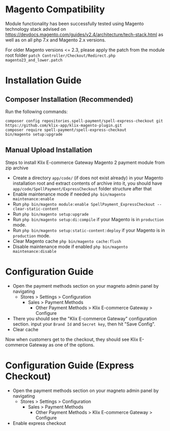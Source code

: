 # Magento Compatibility

Module functionality has been successfully tested using Magento technology stack advised on https://devdocs.magento.com/guides/v2.4/architecture/tech-stack.html as well as on all php 7.x and Magento 2.x versions.

For older Magento versions <= 2.3, please apply the patch from the module root folder `patch Controller/Checkout/Redirect.php magento23_and_lower.patch`

# Installation Guide

## Composer Installation (Recommended)

Run the following commands:

```
composer config repositories.spell-payment/spell-express-checkout git https://github.com/klix-app/klix-magento-plugin.git
composer require spell-payment/spell-express-checkout
bin/magento setup:upgrade
```

## Manual Upload Installation

Steps to install Klix E-commerce Gateway Magento 2 payment module from zip archive

- Create a directory `app/code/` (if does not exist already) in your Magento installation root and extract contents of archive into it, you should have `app/code/SpellPayment/ExpressCheckout` folder structure after that
- Enable maintenance mode if needed `php bin/magento maintenance:enable`
- Run `php bin/magento module:enable SpellPayment_ExpressCheckout --clear-static-content`
- Run `php bin/magento setup:upgrade`
- Run `php bin/magento setup:di:compile` if your Magento is in `production` mode.
- Run `php bin/magento setup:static-content:deploy` if your Magento is in `production` mode.
- Clear Magento cache `php bin/magento cache:flush`
- Disable maintenance mode if enabled `php bin/magento maintenance:disable`

# Configuration Guide
- Open the payment methods section on your magneto admin panel by navigating
    - Stores > Settings > Configuration
        - Sales > Payment Methods
            - Other Payment Methods > Klix E-commerce Gateway > Configure
- There you should see the "Klix E-commerce Gateway" configuration section. input your `Brand Id`  and `Secret key`, then hit "Save Config".
- Clear cache

Now when customers get to the checkout, they should see Klix E-commerce Gateway as one of the options.

# Configuration Guide (Express Checkout)

- Open the payment methods section on your magneto admin panel by navigating
    - Stores > Settings > Configuration
        - Sales > Payment Methods
            - Other Payment Methods > Klix E-commerce Gateway > Configure
- Enable express checkout
